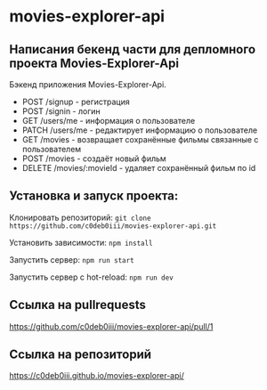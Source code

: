 # movies-explorer-api

## Написания бекенд части для депломного проекта Movies-Explorer-Api

Бэкенд приложения Movies-Explorer-Api.

- POST /signup - регистрация
- POST /signin - логин
- GET /users/me - информация о пользователе
- PATCH /users/me - редактирует информацию о пользователе
- GET /movies - возвращает сохранённые фильмы связанные с пользователем
- POST /movies - создаёт новый фильм
- DELETE /movies/:movieId - удаляет сохранённый фильм по id

## Установка и запуск проекта:

Клонировать репозиторий: `git clone https://github.com/c0deb0iii/movies-explorer-api.git`

Установить зависимости: `npm install`

Запустить сервер: `npm run start`

Запустить сервер с hot-reload: `npm run dev`

## Ccылка на pullrequests

https://github.com/c0deb0iii/movies-explorer-api/pull/1

## Ccылка на репозиторий 

https://c0deb0iii.github.io/movies-explorer-api/
